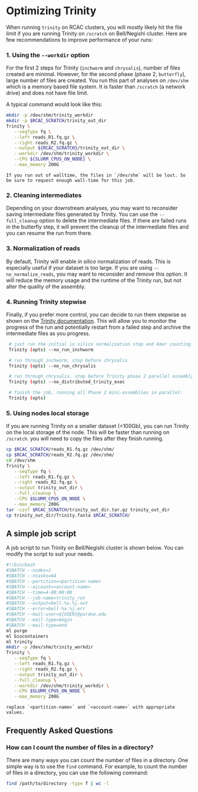 # Optimizing Trinity

When running `trinity` on RCAC clusters, you will mostly likely hit the file limit if you are running Trinity on `/scratch` on Bell/Negishi cluster. Here are few recommendations to improve performance of your runs:

### 1. Using the `--workdir` option

For the first 2 steps for Trinity (`inchworm` and `chrysalis`), number of files created are minimal. However, for the second phase (phase 2, `butterfly`), large number of files are created. You run this part of analyses on `/dev/shm` which is a memory based file system. It is faster than `/scratch` (a network drive) and does not have file limit. 

A typical command would look like this:

```bash
mkdir -p /dev/shm/trinity_workdir
mkdir -p $RCAC_SCRATCH/trinity_out_dir
Trinity \
   --seqType fq \
   --left reads_R1.fq.gz \
   --right reads_R2.fq.gz \
   --output ${RCAC_SCRATCH}/trinity_out_dir \
   --workdir /dev/shm/trinity_workdir \
   --CPU ${SLURM_CPUS_ON_NODE} \
   --max_memory 200G
```

```{note}
If you run out of walltime, the files in `/dev/shm` will be lost. So be sure to request enough wall-time for this job. 
```

### 2. Cleaning intermediates

Depending on your downstream analyses, you may want to reconsider saving intermediate files generated by Trinity. You can use the `--full_cleanup` option to delete the intermediate files. If there are failed runs in the butterfly step, it will prevent the cleanup of the intermediate files and you can resume the run from there.


### 3. Normalization of reads

By default, Trinity will enable _in silico_ normalization of reads. This is especially useful if your dataset is too large. If you are using `--no_normalize_reads`, you may want to reconsider and remove this option. It will reduce the memory usage and the runtime of the Trinity run, but not alter the quality of the assembly.


### 4. Running Trinity stepwise

Finally, if you prefer more control, you can decide to run them stepwise as shown on the [Trinity documentation](https://github.com/trinityrnaseq/trinityrnaseq/wiki/Running-Trinity#running-trinity-in-multiple-sequential-stages). This will allow you to monitor the progress of the run and potentially restart from a failed step and archive the intermediate files as you progress.

```bash
 # just run the initial in silico normalization step and kmer counting:
 Trinity (opts) --no_run_inchworm

 # run through inchworm, stop before chrysalis
 Trinity (opts) --no_run_chrysalis

 # run through chrysalis, stop before Trinity phase 2 parallel assembly of clustered reads
 Trinity (opts) --no_distributed_trinity_exec

 # finish the job, running all Phase 2 mini-assemblies in parallel:
 Trinity (opts) 
 ```

### 5. Using nodes local storage

If you are running Trinity on a smaller dataset (<100Gb), you can run Trinity on the local storage of the node. This will be faster than running on `/scratch`.  you will need to copy the files after they finish running.

```bash
cp $RCAC_SCRATCH/reads_R1.fq.gz /dev/shm/
cp $RCAC_SCRATCH/reads_R2.fq.gz /dev/shm/
cd /dev/shm
Trinity \
   --seqType fq \
   --left reads_R1.fq.gz \
   --right reads_R2.fq.gz \
   --output trinity_out_dir \
   --full_cleanup \
   --CPU $SLURM_CPUS_ON_NODE \
   --max_memory 200G
tar -czvf $RCAC_SCRATCH/trinity_out_dir.tar.gz trinity_out_dir
cp trinity_out_dir/Trinity.fasta $RCAC_SCRATCH/
```


## A simple job script

A job script to run Trinity on Bell/Negishi cluster is shown below. You can modify the script to suit your needs.

```bash
#!/bin/bash
#SBATCH --nodes=1
#SBATCH --ntasks=64
#SBATCH --partition=<partition-name>
#SBATCH --account=<account-name>
#SBATCH --time=4-00:00:00
#SBATCH --job-name=trinity_run
#SBATCH --output=bell-%x.%j.out
#SBATCH --error=bell-%x.%j.err
#SBATCH --mail-user=${USER}@purdue.edu
#SBATCH --mail-type=begin
#SBATCH --mail-type=end
ml purge
ml biocontainers
ml trinity
mkdir -p /dev/shm/trinity_workdir
Trinity \
   --seqType fq \
   --left reads_R1.fq.gz \
   --right reads_R2.fq.gz \
   --output trinity_out_dir \
   --full_cleanup \
   --workdir /dev/shm/trinity_workdir \
   --CPU $SLURM_CPUS_ON_NODE \
   --max_memory 200G
```

```{note}
replace `<partition-name>` and `<account-name>` with appropriate values.
```

## Frequently Asked Questions

### How can I count the number of files in a directory?

There are many ways you can count the number of files in a directory. One simple way is to use the `find` command. For example, to count the number of files in a directory, you can use the following command:
```bash
find /path/to/directory -type f | wc -l
```